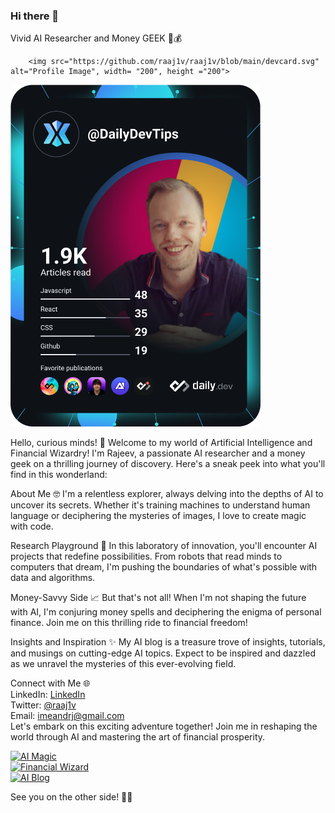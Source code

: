 ### Hi there 👋

<!--
**raaj1v/raaj1v** is a ✨ _special_ ✨ repository because its `README.md` (this file) appears on your GitHub profile.

Here are some ideas to get you started:

- 🔭 I’m currently working on ...
- 🌱 I’m currently learning ...
- 👯 I’m looking to collaborate on ...
- 🤔 I’m looking for help with ...
- 💬 Ask me about ...
- 📫 How to reach me: ...
- 😄 Pronouns: ...
- ⚡ Fun fact: ...
-->

Vivid AI Researcher and Money GEEK 🚀💰
<!-- <div align="center">
<!--   <img src="https://github.com/raaj1v/raaj1v/blob/main/8-9T5C94QjyKOfiKg.png" alt="Profile Image", width= "200", height ="200"> -->
        <img src="https://github.com/raaj1v/raaj1v/blob/main/devcard.svg" alt="Profile Image", width= "200", height ="200">
<!-- </div> -->
<a href="https://app.daily.dev/DailyDevTips"><a href="https://app.daily.dev/DailyDevTips"><img src="https://github.com/rebelchris/rebelchris/blob/master/devcard.svg" width="400" alt="R4j1v's Dev Card"/></a></a>

Hello, curious minds! 👋
Welcome to my world of Artificial Intelligence and Financial Wizardry! I'm Rajeev, a passionate AI researcher and a money geek on a thrilling journey of discovery. Here's a sneak peek into what you'll find in this wonderland:

About Me 🤓
I'm a relentless explorer, always delving into the depths of AI to uncover its secrets. Whether it's training machines to understand human language or deciphering the mysteries of images, I love to create magic with code.

Research Playground 🧠
In this laboratory of innovation, you'll encounter AI projects that redefine possibilities. From robots that read minds to computers that dream, I'm pushing the boundaries of what's possible with data and algorithms.

Money-Savvy Side 📈
But that's not all! When I'm not shaping the future with AI, I'm conjuring money spells and deciphering the enigma of personal finance. Join me on this thrilling ride to financial freedom!

Insights and Inspiration ✨
My AI blog is a treasure trove of insights, tutorials, and musings on cutting-edge AI topics. Expect to be inspired and dazzled as we unravel the mysteries of this ever-evolving field.

Connect with Me 🌐 <br>
LinkedIn: <a href = "https://in.linkedin.com/raaj1v"> LinkedIn</a> <br>
Twitter: <a href = "https://twitter.com/raaj1v"> @raaj1v</a><br>
Email: imeandrj@gmail.com<br>
Let's embark on this exciting adventure together! Join me in reshaping the world through AI and mastering the art of financial prosperity.

[![AI Magic](https://img.shields.io/badge/AI-Magic-orange)](link-to-ai-magic) <br>
[![Financial Wizard](https://img.shields.io/badge/Financial-Wizard-blue)](link-to-financial-wizard)<br>
[![AI Blog](https://img.shields.io/badge/AI%20Blog-Insights-lightgrey)](link-to-ai-blog) <br>

See you on the other side! 🌟💡
